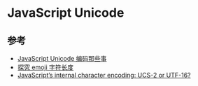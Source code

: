 # JavaScript Unicode



## 参考
- [JavaScript Unicode 编码那些事](https://objcer.com/2017/05/21/JavaScript-Unicode/)
- [探究 emoji 字符长度](https://objcer.com/2017/07/20/explore-emoji-length/)
- [JavaScript’s internal character encoding: UCS-2 or UTF-16?](https://mathiasbynens.be/notes/javascript-encoding#surrogate-formulae)
